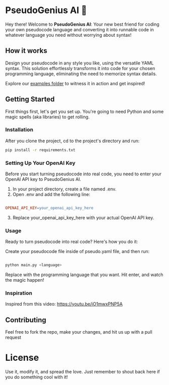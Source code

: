 # PseudoGenius AI 🚀

Hey there! Welcome to **PseudoGenius AI**: Your new best friend for coding your own pseudocode language and converting it into runnable code in whatever language you need without worrying about syntax!

## How it works

Design your pseudocode in any style you like, using the versatile YAML syntax. This solution effortlessly transforms it into code for your chosen programming language, eliminating the need to memorize syntax details.

Explore our [examples folder](examples/) to witness it in action and get inspired!

## Getting Started

First things first, let's get you set up. You're going to need Python and some magic spells (aka libraries) to get rolling.

### Installation

After you clone the project, cd to the project's directory and run:

```bash
pip install -r requirements.txt
```

### Setting Up Your OpenAI Key
Before you start turning pseudocode into real code, you need to enter your OpenAI API key to PseudoGenius AI. 

1. In your project directory, create a file named .env.
2. Open .env and add the following line:
```makefile

OPENAI_API_KEY=your_openai_api_key_here
```
3. Replace your_openai_api_key_here with your actual OpenAI API key.


### Usage

Ready to turn pseudocode into real code? Here's how you do it:


Create your pseudocode file inside of pseudo.yaml file, and then run:

```bash

python main.py <language>
```

Replace <language> with the programming language that you want. Hit enter, and watch the magic happen!

### Inspiration

Inspired from this video: https://youtu.be/iO1mwxPNP5A

## Contributing

Feel free to fork the repo, make your changes, and hit us up with a pull request

# License

Use it, modify it, and spread the love. Just remember to shout back here if you do something cool with it!

